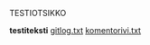 TESTIOTSIKKO

**testiteksti**
[gitlog.txt](https://github.com/akselipu/ot-harjoitustyo/blob/main/laskarit/viikko1/gitlog.txt)
[komentorivi.txt](https://github.com/akselipu/ot-harjoitustyo/blob/main/laskarit/viikko1/komentorivi.txt)
